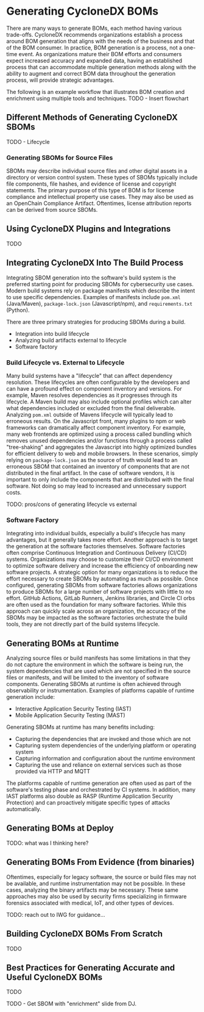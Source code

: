 # Generating CycloneDX BOMs
There are many ways to generate BOMs, each method having various trade-offs. CycloneDX recommends organizations 
establish a process around BOM generation that aligns with the needs of the business and that of the BOM consumer. 
In practice, BOM generation is a process, not a one-time event. As organizations mature their BOM efforts and 
consumers expect increased accuracy and expanded data, having an established process that can accommodate multiple 
generation methods along with the ability to augment and correct BOM data throughout the generation process, will 
provide strategic advantages.

The following is an example workflow that illustrates BOM creation and enrichment using multiple tools and techniques.
TODO - Insert flowchart

## Different Methods of Generating CycloneDX SBOMs
TODO - Lifecycle

### Generating SBOMs for Source Files
SBOMs may describe individual source files and other digital assets in a directory or version control system. These types
of SBOMs typically include file components, file hashes, and evidence of license and copyright statements. The primary
purpose of this type of BOM is for license compliance and intellectual property use cases. They may also be used
as an OpenChain Compliance Artifact. Oftentimes, license attribution reports can be derived from source SBOMs.


## Using CycloneDX Plugins and Integrations
TODO

## Integrating CycloneDX Into The Build Process
Integrating SBOM generation into the software's build system is the preferred starting point for producing SBOMs for
cybersecurity use cases. Modern build systems rely on package manifests which describe the intent to use specific
dependencies. Examples of manifests include `pom.xml` (Java/Maven), `package-lock.json` (Javascript/npm), and
`requirements.txt` (Python).

There are three primary strategies for producing SBOMs during a build.
* Integration into build lifecycle
* Analyzing build artifacts external to lifecycle
* Software factory

### Build Lifecycle vs. External to Lifecycle
Many build systems have a "lifecycle" that can affect dependency resolution. These lifecycles are often
configurable by the developers and can have a profound effect on component inventory and versions. For example, Maven
resolves dependencies as it progresses through its lifecycle. A Maven build may also include optional profiles which can
alter what dependencies included or excluded from the final deliverable. Analyzing `pom.xml` outside of Mavens
lifecycle will typically lead to erroneous results. On the Javascript front, many plugins to npm or web frameworks can
dramatically affect component inventory. For example, many web frontends are optimized using a process called bundling
which removes unused dependencies and/or functions through a process called "tree-shaking" and aggregates the Javascript
into highly optimized bundles for efficient delivery to web and mobile browsers. In these scenarios, simply relying on
`package-lock.json` as the source of truth would lead to an erroneous SBOM that contained an inventory of components that
are not distributed in the final artifact. In the case of software vendors, it is important to only include the
components that are distributed with the final software. Not doing so may lead to increased and unnecessary support costs.

TODO: pros/cons of generating lifecycle vs external

### Software Factory
Integrating into individual builds, especially a build's lifecycle has many advantages, but it generally takes more effort.
Another approach is to target the generation at the software factories themselves. Software factories often comprise
Continuous Integration and Continuous Delivery (CI/CD) systems. Organizations may choose to customize their CI/CD
environment to optimize software delivery and increase the efficiency of onboarding new software projects. A strategic
option for many organizations is to reduce the effort necessary to create SBOMs by automating as much as possible.
Once configured, generating SBOMs from software factories allows organizations to produce SBOMs for a large number of
software projects with little to no effort. GitHub Actions, GitLab Runners, Jenkins libraries, and Circle CI orbs are
often used as the foundation for many software factories. While this approach can quickly scale across an organization,
the accuracy of the SBOMs may be impacted as the software factories orchestrate the build tools, they are not directly
part of the build systems lifecycle.

## Generating BOMs at Runtime
Analyzing source files or build manifests has some limitations in that they do not capture the environment in which the
software is being run, the system dependencies that are used which are not specified in the source files or manifests, and
will be limited to the inventory of software components. Generating SBOMs at runtime is often achieved through observability
or instrumentation. Examples of platforms capable of runtime generation include:
* Interactive Application Security Testing (IAST)
* Mobile Application Security Testing (MAST)

Generating SBOMs at runtime has many benefits including:
* Capturing the dependencies that are invoked and those which are not
* Capturing system dependencies of the underlying platform or operating system
* Capturing information and configuration about the runtime environment
* Capturing the use and reliance on external services such as those provided via HTTP and MQTT

The platforms capable of runtime generation are often used as part of the software's testing phase and orchestrated by
CI systems. In addition, many IAST platforms also double as RASP (Runtime Application Security Protection) and can
proactively mitigate specific types of attacks automatically.

## Generating BOMs at Deploy
TODO: what was I thinking here?

## Generating BOMs From Evidence (from binaries)
Oftentimes, especially for legacy software, the source or build files may not be available, and runtime instrumentation
may not be possible. In these cases, analyzing the binary artifacts may be necessary. These same approaches may also
be used by security firms specializing in firmware forensics associated with medical, IoT, and other types of devices.

TODO: reach out to IWG for guidance...

## Building CycloneDX BOMs From Scratch
TODO

## Best Practices for Generating Accurate and Useful CycloneDX BOMs
TODO

TODO - Get SBOM with "enrichment" slide from DJ.


<div style="page-break-after: always; visibility: hidden">
\newpage
</div>
